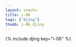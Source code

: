 ```yaml
--- 
layout: sieutv
title: i-06
tags: ["djing"]
thumb: i-06_djing
---
```

{% include djing key="i-06" %} 
